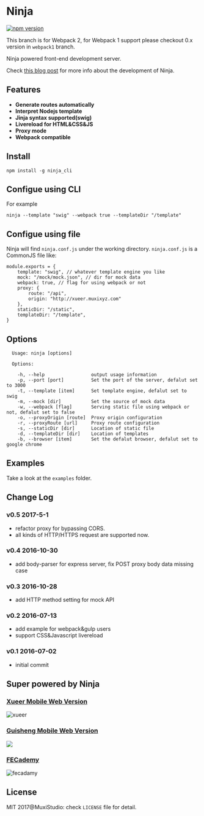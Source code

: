 # Ninja

[![npm version](https://badge.fury.io/js/ninja_cli.svg)](https://badge.fury.io/js/ninja_cli)

This branch is for Webpack 2, for Webpack 1 support please checkout 0.x version in `webpack1` branch.

Ninja powered front-end development server. 

Check [this blog post](http://zxc0328.github.io/2016/07/05/ninja/) for more info about the development of Ninja.

## Features
+ **Generate routes automatically**
+ **Interpret Nodejs template**
+ **Jinja syntax supported(swig)**
+ **Livereload for HTML&CSS&JS**
+ **Proxy mode**
+ **Webpack compatible**


## Install
```
npm install -g ninja_cli
```

## Configue using CLI 

For example

```
ninja --template "swig" --webpack true --templateDir "/template"
```

## Configue using file

Ninja will find `ninja.conf.js` under the working directory.
`ninja.conf.js` is a CommonJS file like:

```
module.exports = {
	template: "swig", // whatever template engine you like
	mock: "/mock/mock.json", // dir for mock data
	webpack: true, // flag for using webpack or not
	proxy: {
		route: "/api",
		origin: "http://xueer.muxixyz.com"
	},
	staticDir: "/static",
	templateDir: "/template",
}

```


## Options

```
  Usage: ninja [options]

  Options:

    -h, --help                 output usage information
    -p, --port [port]          Set the port of the server, defalut set to 3000
    -t, --template [item]      Set template engine, defalut set to swig
    -m, --mock [dir]           Set the source of mock data
    -w, --webpack [flag]       Serving static file using webpack or not, defalut set to false
    -o, --proxyOrigin [route]  Proxy origin configuration
    -r, --proxyRoute [url]     Proxy route configuration
    -s, --staticDir [dir]      Location of static file
    -d, --templateDir [dir]    Location of templates
    -b, --browser [item]       Set the defalut browser, defalut set to google chrome

```
## Examples

Take a look at the `examples` folder.

## Change Log

### v0.5 2017-5-1

+ refactor proxy for bypassing CORS. 
+ all kinds of HTTP/HTTPS request are supported now.

### v0.4 2016-10-30

+ add body-parser for express server, fix POST proxy body data missing case 

### v0.3 2016-10-28

+ add HTTP method setting for mock API 

### v0.2 2016-07-13

+ add example for webpack&gulp users
+ support CSS&Javascript livereload

### v0.1 2016-07-02

+ initial commit

## Super powered by Ninja

### [Xueer Mobile Web Version](https://github.com/Muxi-Studio/Xueer_Moblie)

![xueer](https://occc3ev3l.qnssl.com/Screen%20Shot%202016-11-14%20at%2010.35.51%20PM.png)

### [Guisheng Mobile Web Version](https://github.com/Muxi-Studio/guisheng_fe)

![](https://occc3ev3l.qnssl.com/Screen%20Shot%202016-11-14%20at%2010.50.23%20PM.png)

### [FECademy](https://github.com/Muxi-Studio/Fecademy_fe)

![fecadamy](https://occc3ev3l.qnssl.com/Screen%20Shot%202016-11-14%20at%2010.35.03%20PM.png)

## License
MIT 2017@MuxiStudio: check `LICENSE` file for detail.
